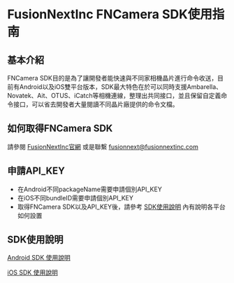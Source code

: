# FusionNextInc FNCamera SDK使用指南
## 基本介紹
FNCamera SDK目的是為了讓開發者能快速與不同家相機晶片進行命令收送，目前有Android以及iOS雙平台版本，SDK最大特色在於可以同時支援Ambarella、Novatek、Ait、OTUS、iCatch等相機連線，整理出共同接口，並且保留自定義命令接口，可以省去開發者大量閱讀不同晶片廠提供的命令文檔。

## 如何取得FNCamera SDK
請參閱 [FusionNextInc官網](https://fusionnextinc.com "FusionNextInc") 或是聯繫 <fusionnext@fusionnextinc.com>

## 申請API_KEY
- 在Android不同packageName需要申請個別API_KEY
- 在iOS不同bundleID需要申請個別API_KEY
- 取得FNCamera SDK以及API_KEY後，請參考 [SDK使用說明](#FNCameraDocument) 內有說明各平台如何設置

<a name="FNCameraDocument"></a>
## SDK使用說明
[Android SDK 使用說明](https://github.com/fusion-next/Document_FNCamera/wiki/Home_Android)

[iOS SDK 使用說明](https://github.com/fusion-next/Document_FNCamera/wiki/wiki/Home_iOS)

